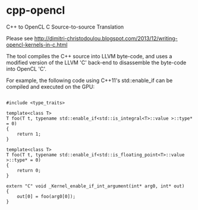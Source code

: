 cpp-opencl
==========

C++ to OpenCL C Source-to-source Translation

Please see http://dimitri-christodoulou.blogspot.com/2013/12/writing-opencl-kernels-in-c.html


The tool compiles the C++ source into LLVM byte-code, and uses a modified version of the LLVM 'C' back-end to disassemble the byte-code into OpenCL 'C'.

For example, the following code using C++11's std::enable_if can be compiled and executed on the GPU:


```

#include <type_traits>

template<class T>
T foo(T t, typename std::enable_if<std::is_integral<T>::value >::type* = 0)
{
    return 1;
}

template<class T>
T foo(T t, typename std::enable_if<std::is_floating_point<T>::value >::type* = 0)
{
    return 0;
}

extern "C" void _Kernel_enable_if_int_argument(int* arg0, int* out)
{
    out[0] = foo(arg0[0]);
}

```
